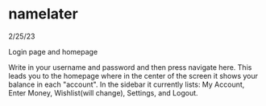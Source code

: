 # namelater

2/25/23

Login page and homepage

Write in your username and password and then press navigate here. This leads you to the homepage where in the center of the screen it shows your balance in each "account". In the sidebar it currently lists: My Account, Enter Money, Wishlist(will change), Settings, and Logout.


